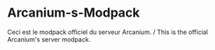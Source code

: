 # Arcanium-s-Modpack
Ceci est le modpack officiel du serveur Arcanium. / This is the official Arcanium's server modpack.  
